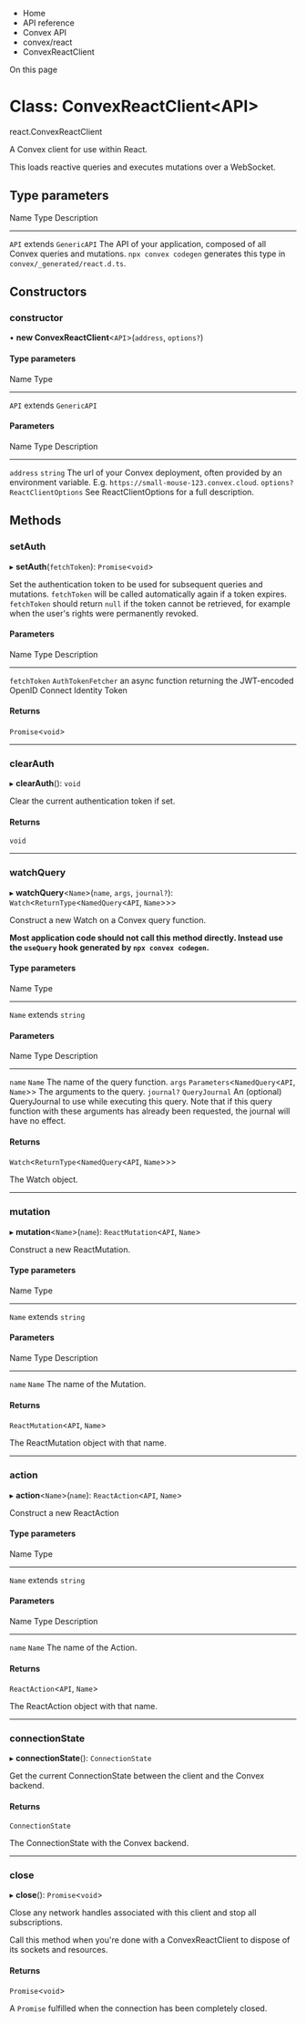 <div>

<div>

<div>

<div>

-   Home
-   API reference
-   Convex API
-   convex/react
-   ConvexReactClient

<div>

On this page

</div>

<div>

<div>

# Class: ConvexReactClient\<API\>

</div>

react.ConvexReactClient

A Convex client for use within React.

This loads reactive queries and executes mutations over a WebSocket.

## Type parameters​

  Name    Type                   Description
  ------- ---------------------- --------------------------------------------------------------------------------------------------------------------------------------------------------
  `API`   extends `GenericAPI`   The API of your application, composed of all Convex queries and mutations. `npx convex codegen` generates this type in `convex/_generated/react.d.ts`.

## Constructors​

### constructor​

• **new ConvexReactClient**\<`API`\>(`address`, `options?`)

#### Type parameters​

  Name    Type
  ------- ----------------------
  `API`   extends `GenericAPI`

#### Parameters​

  Name         Type                   Description
  ------------ ---------------------- ----------------------------------------------------------------------------------------------------------------------------
  `address`    `string`               The url of your Convex deployment, often provided by an environment variable. E.g. `https://small-mouse-123.convex.cloud`.
  `options?`   `ReactClientOptions`   See ReactClientOptions for a full description.

## Methods​

### setAuth​

▸ **setAuth**(`fetchToken`): `Promise`\<`void`\>

Set the authentication token to be used for subsequent queries and
mutations. `fetchToken` will be called automatically again if a token
expires. `fetchToken` should return `null` if the token cannot be
retrieved, for example when the user\'s rights were permanently revoked.

#### Parameters​

  Name           Type                 Description
  -------------- -------------------- ---------------------------------------------------------------------------
  `fetchToken`   `AuthTokenFetcher`   an async function returning the JWT-encoded OpenID Connect Identity Token

#### Returns​

`Promise`\<`void`\>

------------------------------------------------------------------------

### clearAuth​

▸ **clearAuth**(): `void`

Clear the current authentication token if set.

#### Returns​

`void`

------------------------------------------------------------------------

### watchQuery​

▸ **watchQuery**\<`Name`\>(`name`, `args`, `journal?`):
`Watch`\<`ReturnType`\<`NamedQuery`\<`API`, `Name`\>\>\>

Construct a new Watch on a Convex query function.

**Most application code should not call this method directly. Instead
use the `useQuery` hook generated by `npx convex codegen`.**

#### Type parameters​

  Name     Type
  -------- ------------------
  `Name`   extends `string`

#### Parameters​

  Name         Type                                            Description
  ------------ ----------------------------------------------- ----------------------------------------------------------------------------------------------------------------------------------------------------------------------------------
  `name`       `Name`                                          The name of the query function.
  `args`       `Parameters`\<`NamedQuery`\<`API`, `Name`\>\>   The arguments to the query.
  `journal?`   `QueryJournal`                                  An (optional) QueryJournal to use while executing this query. Note that if this query function with these arguments has already been requested, the journal will have no effect.

#### Returns​

`Watch`\<`ReturnType`\<`NamedQuery`\<`API`, `Name`\>\>\>

The Watch object.

------------------------------------------------------------------------

### mutation​

▸ **mutation**\<`Name`\>(`name`): `ReactMutation`\<`API`, `Name`\>

Construct a new ReactMutation.

#### Type parameters​

  Name     Type
  -------- ------------------
  `Name`   extends `string`

#### Parameters​

  Name     Type     Description
  -------- -------- ---------------------------
  `name`   `Name`   The name of the Mutation.

#### Returns​

`ReactMutation`\<`API`, `Name`\>

The ReactMutation object with that name.

------------------------------------------------------------------------

### action​

▸ **action**\<`Name`\>(`name`): `ReactAction`\<`API`, `Name`\>

Construct a new ReactAction

#### Type parameters​

  Name     Type
  -------- ------------------
  `Name`   extends `string`

#### Parameters​

  Name     Type     Description
  -------- -------- -------------------------
  `name`   `Name`   The name of the Action.

#### Returns​

`ReactAction`\<`API`, `Name`\>

The ReactAction object with that name.

------------------------------------------------------------------------

### connectionState​

▸ **connectionState**(): `ConnectionState`

Get the current ConnectionState between the client and the Convex
backend.

#### Returns​

`ConnectionState`

The ConnectionState with the Convex backend.

------------------------------------------------------------------------

### close​

▸ **close**(): `Promise`\<`void`\>

Close any network handles associated with this client and stop all
subscriptions.

Call this method when you\'re done with a ConvexReactClient to dispose
of its sockets and resources.

#### Returns​

`Promise`\<`void`\>

A `Promise` fulfilled when the connection has been completely closed.

</div>

</div>

</div>

</div>

</div>
